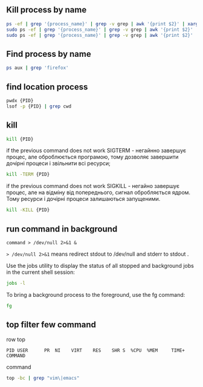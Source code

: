 ## Kill process by name

```sh
ps -ef | grep '{process_name}' | grep -v grep | awk '{print $2}' | xargs -r kill
sudo ps -ef | grep '{process_name}' | grep -v grep | awk '{print $2}' | sudo xargs -r kill
sudo ps -ef | grep '{process_name}' | grep -v grep | awk '{print $2}'
```

## Find process by name

```sh
ps aux | grep 'firefox'
```


## find location process

```sh
pwdx {PID}
lsof -p {PID} | grep cwd
```


## kill

```sh
kill {PID}
```

if the previous command does not work
SIGTERM - негайнно завершує процес, але оброблюється програмою, тому дозволяє завершити дочірні процеси і звільнити всі ресурси;
```sh
kill -TERM {PID}
```

if the previous command does not work
SIGKILL - негайно завершує процес, але на відміну від попереднього, сигнал обробляється ядром. Тому ресурси і дочірні процеси залишаються запущеними.
```sh
kill -KILL {PID}
```

## run command in background

```
command > /dev/null 2>&1 &
```
`> /dev/null 2>&1` means redirect stdout to /dev/null and stderr to stdout .

Use the jobs utility to display the status of all stopped and background jobs in the current shell session:
```sh
jobs -l
```
To bring a background process to the foreground, use the fg command:
```sh
fg
```

## top filter few command

row top
```
PID USER      PR  NI    VIRT    RES    SHR S  %CPU  %MEM     TIME+ COMMAND
```

command
```sh
top -bc | grep "vim\|emacs"
```
